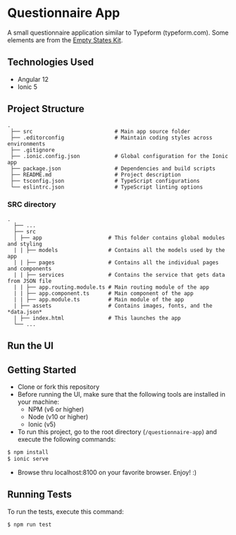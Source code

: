 # Questionnaire App

A small questionnaire application similar to Typeform (typeform.com). Some elements are from the [Empty States Kit](https://www.figma.com/community/file/971405352142953260).

## Technologies Used

- Angular 12
- Ionic 5

## Project Structure

```
.
 ├── src                          # Main app source folder
 ├── .editorconfig                # Maintain coding styles across environments
 ├── .gitignore
 ├── .ionic.config.json           # Global configuration for the Ionic app
 ├── package.json                 # Dependencies and build scripts
 ├── README.md                    # Project description
 ├── tsconfig.json                # TypeScript configurations
 └── eslintrc.json                # TypeScript linting options
```

### SRC directory

```
.
  ├── ...
  ├── src
  │ ├── app                     # This folder contains global modules and styling
  | | ├── models                # Contains all the models used by the app
  | | ├── pages                 # Contains all the individual pages and components
  | | ├── services              # Contains the service that gets data from JSON file
  | | ├── app.routing.module.ts # Main routing module of the app
  | | ├── app.component.ts      # Main component of the app
  | | ├── app.module.ts         # Main module of the app
  | ├── assets                  # Contains images, fonts, and the *data.json*
  | ├── index.html              # This launches the app
  └── ...
```

## Run the UI

## Getting Started

- Clone or fork this repository
- Before running the UI, make sure that the following tools are installed in your machine:
  - NPM (v6 or higher)
  - Node (v10 or higher)
  - Ionic (v5)
- To run this project, go to the root directory (`/questionnaire-app`) and execute the following commands:

```bash
$ npm install
$ ionic serve
```

- Browse thru localhost:8100 on your favorite browser. Enjoy! :)

## Running Tests

To run the tests, execute this command:

```bash
$ npm run test
```
